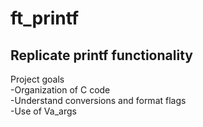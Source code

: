 
# ft_printf

## Replicate printf functionality <br />
Project goals <br />
-Organization of C code<br />
-Understand conversions and format flags <br />
-Use of Va_args <br />
